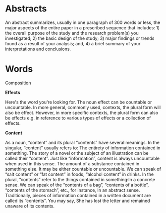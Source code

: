 # Abstracts

An abstract summarizes, usually in one paragraph of 300 words or less, the major aspects of the entire paper in a prescribed sequence that includes: 1) the overall purpose of the study and the research problem(s) you investigated; 2) the basic design of the study; 3) major findings or trends found as a result of your analysis; and, 4) a brief summary of your interpretations and conclusions.




# Words

Composition

**Effects**

Here's the word you're looking for. The noun effect can be countable or uncountable. In more general, commonly used, contexts, the plural form will also be effect. However, in more specific contexts, the plural form can also be effects e.g. in reference to various types of effects or a collection of effects.

**Content**

As a noun, “content” and its plural “contents” have several meanings. In the singular, “content” usually refers to:
The entirety of information contained in something. The story of a novel or the subject of an illustration can be called their “content”. Just like “information”, content is always uncountable when used in this sense. 
The amount of a substance contained in something else. It may be either countable or uncountable. We can speak of “salt content” or “fat content” in foods, “alcohol content” in drinks.
In the plural, “contents” refer to the things contained in something:In a concrete sense. We can speak of the “contents of a bag”, “contents of a bottle”, “contents of the stomach”, etc., for instance,
In an abstract sense. Traditionally, pieces of information contained in a written document are called its “contents”. You may say,
She has lost the letter and remained unaware of its contents.
